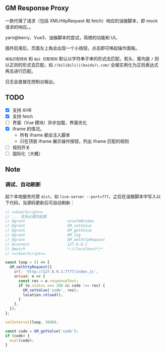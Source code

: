 ## GM Response Proxy

一款代理了请求（包括 XMLHttpRequest 和 fetch）响应的油猴脚本，即 mock 请求的响应。。

yarn@berry、Vue3、油猴脚本的尝试，简陋的功能和 UI。

插件启用后，页面左上角会出现一个小按钮，点击即可唤起操作面板。

`域名匹配规则` 和 `Api 匹配规则` 默认以字符串子串的形式去匹配，若头、尾均是 `/` 则以正则的形式去匹配，如 `/(bilibili)|(baidu)\.com/` 会被实例化为正则表达式再去进行匹配。

日志会直接在控制台输出。

## TODO

- [x] 支持 XHR
- [x] 支持 fetch
- [ ] 界面（Vue 模块）异步加载、界面优化
- [x] iframe 的情况。
  - 所有 iframe 都会注入脚本
  - 只在顶层 iframe 展示操作按钮，列出 iframe 匹配的规则
- [ ] 规则开关
- [ ] 国际化（大概）

## Note

### 调试、自动刷新

起个本地服务托管 `dist`，如 `live-server --port=777`，之后在油猴脚本中写入以下代码，当源码更新后可自动刷新：

```js
// ==UserScript==
// ... 其他必要的配置
// @grant                   unsafeWindow
// @grant                   GM_setValue
// @grant                   GM_getValue
// @grant                   GM_log
// @grant                   GM_xmlhttpRequest
// @connect                 127.0.0.1
// @match                   *://localhost*/*
// ==/UserScript==

const loop = () => {
  GM_xmlhttpRequest({
    url: 'http://127.0.0.1:7777/index.js',
    onload: e => {
      const res = e.responseText;
      if (e.status === 200 && code !== res) {
        GM_setValue('code', res);
        location.reload();
      }
    },
  });
};

setInterval(loop, 3000);

const code = GM_getValue('code');
if (code) {
  eval(code);
}
```
